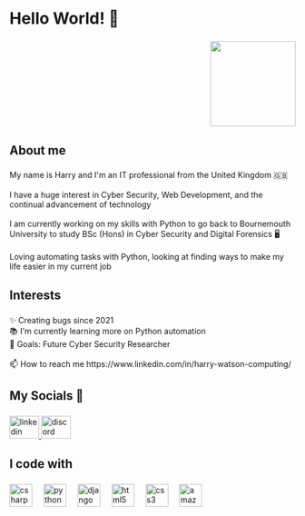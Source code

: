 <h1 align="left">Hello World!  👋</h1>

###

<div align="right">
  <img height="150" src="https://i.giphy.com/media/v1.Y2lkPTc5MGI3NjExY2d4ZGo1M2dpdzFiM3E0bnB6dzV6aXZsOGdnYXc2cXNwMTVlanQ5OSZlcD12MV9pbnRlcm5hbF9naWZfYnlfaWQmY3Q9Zw/4xG3FzauZFmUNMcTLy/giphy.gif"  />
</div>

###

<h2 align="left">About me</h2>

###

<p align="left">My name is Harry and I'm an IT professional from the United Kingdom 🇬🇧<br><br>I have a huge interest in Cyber Security, Web Development, and the continual advancement of technology<br><br>I am currently working on my skills with Python to go back to Bournemouth University to study BSc (Hons) in Cyber Security and Digital Forensics 🖥️<br><br>Loving automating tasks with Python, looking at finding ways to make my life easier in my current job</p>

###

<h2 align="left">Interests</h2>

###

<p align="left">✨ Creating bugs since 2021<br>📚 I'm currently learning more on Python automation<br>🎯 Goals: Future Cyber Security Researcher<br><br>📫 How to reach me https://www.linkedin.com/in/harry-watson-computing/</p>

###

<h2 align="left">My Socials 💬</h2>

###

<div align="left">
  <a href="https://www.linkedin.com/in/harry-watson-computing/" target="_blank">
    <img src="https://raw.githubusercontent.com/maurodesouza/profile-readme-generator/master/src/assets/icons/social/linkedin/default.svg" width="52" height="40" alt="linkedin logo"  />
  </a>
  <img src="https://raw.githubusercontent.com/maurodesouza/profile-readme-generator/master/src/assets/icons/social/discord/default.svg" width="52" height="40" alt="discord logo"  />
</div>

###

<h2 align="left">I code with</h2>

###

<div align="left">
  <img src="https://cdn.jsdelivr.net/gh/devicons/devicon/icons/csharp/csharp-original.svg" height="40" alt="csharp logo"  />
  <img width="12" />
  <img src="https://cdn.jsdelivr.net/gh/devicons/devicon/icons/python/python-original.svg" height="40" alt="python logo"  />
  <img width="12" />
  <img src="https://cdn.jsdelivr.net/gh/devicons/devicon/icons/django/django-plain.svg" height="40" alt="django logo"  />
  <img width="12" />
  <img src="https://cdn.jsdelivr.net/gh/devicons/devicon/icons/html5/html5-original.svg" height="40" alt="html5 logo"  />
  <img width="12" />
  <img src="https://cdn.jsdelivr.net/gh/devicons/devicon/icons/css3/css3-original.svg" height="40" alt="css3 logo"  />
  <img width="12" />
  <img src="https://cdn.jsdelivr.net/gh/devicons/devicon/icons/amazonwebservices/amazonwebservices-line-wordmark.svg" height="40" alt="amazonwebservices logo"  />
</div>

###
